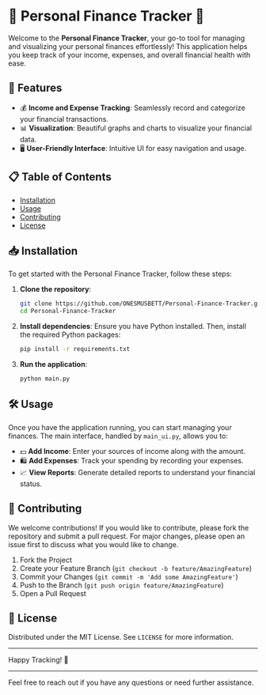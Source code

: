 
# 🌟 Personal Finance Tracker 🌟

Welcome to the **Personal Finance Tracker**, your go-to tool for managing and visualizing your personal finances effortlessly! This application helps you keep track of your income, expenses, and overall financial health with ease.


## 🚀 Features

- 💰 **Income and Expense Tracking**: Seamlessly record and categorize your financial transactions.
- 📊 **Visualization**: Beautiful graphs and charts to visualize your financial data.
- 🖥️ **User-Friendly Interface**: Intuitive UI for easy navigation and usage.

## 📋 Table of Contents

- [Installation](#installation)
- [Usage](#usage)
- [Contributing](#contributing)
- [License](#license)

## 📥 Installation

To get started with the Personal Finance Tracker, follow these steps:

1. **Clone the repository**:
    ```sh
    git clone https://github.com/ONESMUSBETT/Personal-Finance-Tracker.git
    cd Personal-Finance-Tracker
    ```

2. **Install dependencies**:
    Ensure you have Python installed. Then, install the required Python packages:
    ```sh
    pip install -r requirements.txt
    ```

3. **Run the application**:
    ```sh
    python main.py
    ```

## 🛠️ Usage

Once you have the application running, you can start managing your finances. The main interface, handled by `main_ui.py`, allows you to:

- 💵 **Add Income**: Enter your sources of income along with the amount.
- 🛍️ **Add Expenses**: Track your spending by recording your expenses.
- 📈 **View Reports**: Generate detailed reports to understand your financial status.

## 🤝 Contributing

We welcome contributions! If you would like to contribute, please fork the repository and submit a pull request. For major changes, please open an issue first to discuss what you would like to change.

1. Fork the Project
2. Create your Feature Branch (`git checkout -b feature/AmazingFeature`)
3. Commit your Changes (`git commit -m 'Add some AmazingFeature'`)
4. Push to the Branch (`git push origin feature/AmazingFeature`)
5. Open a Pull Request

## 📄 License

Distributed under the MIT License. See `LICENSE` for more information.

---

Happy Tracking! 🚀


---

Feel free to reach out if you have any questions or need further assistance.

